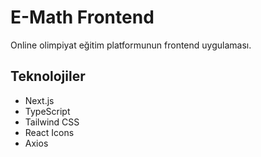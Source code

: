 # E-Math Frontend

Online olimpiyat eğitim platformunun frontend uygulaması.

##  Teknolojiler

- Next.js
- TypeScript
- Tailwind CSS
- React Icons
- Axios

